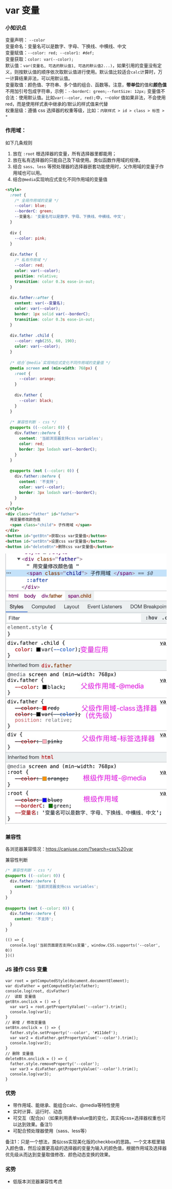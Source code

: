 # var 变量

### 小知识点

变量声明： `--color`  
变量命名：变量名可以是数字、字母、下换线、中横线、中文  
变量赋值：`--color: red; --color1: #def;`  
变量获取：`color: var(--color);`  
默认值：`var(变量名, 可选的默认值1, 可选的默认值2...)`，如果引用的变量没有定义，则按默认值的顺序依次取默认值进行使用。默认值比较适合`calc`计算时，万一计算结果非法，可以用默认值。  
变量取值：颜色值、字符串、多个值的组合、函数等。注意，**带单位**的值和**颜色值**不用加引号包成字符串，示例：`--borderC: green;--fontSize: 12px;`
变量值不合法：使用默认值。比如`var(--color, red);`中，--color 值如果非法，不会使用 red，而是使用样式表中继承的/默认的样式值来代替  
权重层级：遵循 css 选择器的权重等级，比如：`内联样式 > id > class > 标签 > *`

### 作用域：

如下几条规则

1. 放在 `:root` 根选择器的变量，所有选择器里都能用；
2. 放在私有选择器的只能自己及下级使用。类似函数作用域的规律。
3. 结合 `sass`、`less` 等预处理器的选择器嵌套功能使用时，父作用域的变量子作用域也可以用。
4. 结合`@media`实现响应式变化不同作用域的变量值

```html
<style>
  :root {
    /* 全局作用域的变量 */
    --color: blue;
    --borderC: green;
    --变量名: '变量名可以是数字、字母、下换线、中横线、中文';
  }

  div {
    --color: pink;
  }

  div.father {
    /* 私有作用域 */
    --color: red;
    color: var(--color);
    position: relative;
    transition: color 0.3s ease-in-out;
  }

  div.father::after {
    content: var(--变量名);
    color: var(--color);
    border: 1px solid var(--borderC);
    transition: color 0.3s ease-in-out;
  }

  div.father .child {
    --color: rgb(255, 60, 190);
    color: var(--color);
  }

  /* 结合`@media`实现响应式变化不同作用域的变量值 */
  @media screen and (min-width: 768px) {
    :root {
      --color: orange;
    }

    div.father {
      --color: black;
    }
  }

  /* 兼容性判断 - css */
  @supports ((--color: 0)) {
    div.father::before {
      content: '当前浏览器支持css variables';
      color: red;
      border: 3px lodash var(--borderC);
    }
  }

  @supports (not (--color: 0)) {
    div.father::before {
      content: '不支持';
      color: var(--color);
      border: 3px lodash var(--borderC);
    }
  }
</style>
<div class="father" id="father">
  用变量修改颜色值
  <span class="child"> 子作用域 </span>
</div>
<button id="getBtn">获取css var变量值</button>
<button id="setBtn">设置css var变量值</button>
<button id="deleteBtn">删除css var变量值</button>
```

![作用域效果](./Jietu20211022-151231.jpg)

### 兼容性

各浏览器兼容情况：https://caniuse.com/?search=css%20var

兼容性判断

```CSS
/* 兼容性判断 - css */
@supports ((--color: 0)) {
  div.father::before {
    content: '当前浏览器支持css variables';
  }
}

@supports (not (--color: 0)) {
  div.father::before {
    content: '不支持';
  }
}
```

```JS
(() => {
  console.log('当前页面是否支持Css变量', window.CSS.supports('--color', 0))
})()
```

### JS 操作 CSS 变量

```JS
var root = getComputedStyle(document.documentElement);
var divFather = getComputedStyle(father);
console.log(root, divFather)
//  读取 变量值
getBtn.onclick = () => {
  var var1 = root.getPropertyValue('--color').trim();
  console.log(var1);
}
// 新增 / 修改变量值
setBtn.onclick = () => {
  father.style.setProperty('--color', '#111def');
  var var2 = divFather.getPropertyValue('--color').trim();
  console.log(var2);
}
// 删除 变量值
deleteBtn.onclick = () => {
  father.style.removeProperty('--color');
  var var3 = divFather.getPropertyValue('--color').trim();
  console.log(var3);
}
```

### 优势
- 带作用域、能继承、能组合calc、@media等特性使用
- 实时计算、运行时、动态
- 可交互（配合js）（如果利用表单value值的变化，其实纯css+选择器权重也可以达到效果。备注1）
- 可配合预处理器使用（sass、less等）

备注1：只是一个想法，类似css实现美化版的checkbox的思路。一个文本框里输入颜色值，然后设置更高级的选择器的变量为输入的颜色值，根据作用域及选择器优先级从而达到变量取值修改、颜色动态变换的效果。

### 劣势
- 低版本浏览器兼容性考虑